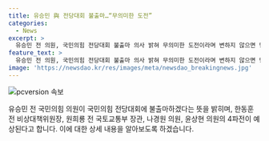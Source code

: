 ```yaml
---
title: 유승민 與 전당대회 불출마…“무의미한 도전”
categories:
  - News
excerpt: >
  유승민 전 의원, 국민의힘 전당대회 불출마 의사 밝혀 무의미한 도전이라며 변하지 않으면 망한다는 절박함 언급. 지난해 불출마 의사도 밝힌 적 있었으나 민심만 보고 새로운 길 개척이라고 설명. 초선 김재섭 의원도 불출마 의사 밝혀 전당대회에는 한동훈, 원희룡, 나경원, 윤상현의 4파전 예상.
feature_text: >
  유승민 전 의원, 국민의힘 전당대회 불출마 의사 밝혀 무의미한 도전이라며 변하지 않으면 망한다는 절박함 언급. 지난해 불출마 의사도 밝힌 적 있었으나 민심만 보고 새로운 길 개척이라고 설명. 초선 김재섭 의원도 불출마 의사 밝혀 전당대회에는 한동훈, 원희룡, 나경원, 윤상현의 4파전 예상.
image: 'https://newsdao.kr/res/images/meta/newsdao_breakingnews.jpg'
---
```


<p><img src="https://newsdao.kr/res/images/meta/newsdao_breakingnews.jpg" alt="pcversion 속보" /></p>

<p>유승민 전 국민의힘 의원이 국민의힘 전당대회에 불출마하겠다는 뜻을 밝히며, 한동훈 전 비상대책위원장, 원희룡 전 국토교통부 장관, 나경원 의원, 윤상현 의원의 4파전이 예상된다고 합니다. 이에 대한 상세 내용을 알아보도록 하겠습니다.</p>

<p data-ke-size="size16">&nbsp;</p>

